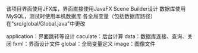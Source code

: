 该项目界面使用JFX库，界面直接使用JavaFX Scene Builder设计
数据库使用MySQL，测试时使用本机数据库
各全局变量（包括数据库路径）在"src/global/Global.java"中更改

application：界面跳转等设计
caculate：后台计算
data：数据库连接、查询、关闭
fxml：界面设计文件
global：全局变量定义
image：图像文件
